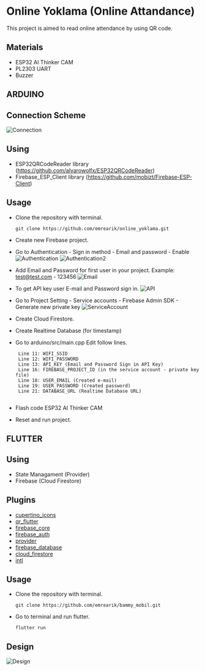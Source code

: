# Online Yoklama (Online Attandance)

This project is aimed to read online attendance by using QR code.

## Materials

- ESP32 AI Thinker CAM
- PL2303 UART
- Buzzer

## ARDUINO

## Connection Scheme
   ![Connection](https://i.imgur.com/7PuYo1r.jpeg "Connection")

## Using
- ESP32QRCodeReader library (https://github.com/alvarowolfx/ESP32QRCodeReader)
- Firebase_ESP_Client library (https://github.com/mobizt/Firebase-ESP-Client)

## Usage
 - Clone the repository with terminal.
   ```
   git clone https://github.com/emrearik/online_yoklama.git
   ```
 - Create new Firebase project.
 - Go to Authentication - Sign in method - Email and password - Enable
 ![Authentication](https://github.com/mobizt/Firebase-ESP32/raw/master/media/images/Enable_Email_Password_Provider.png "Authentication")
 ![Authentication2](https://github.com/mobizt/Firebase-ESP32/raw/master/media/images/Enable_Email_Password_Provider2.png "Authentication2")
 - Add Email and Password for first user in your project. Example: test@test.com - 123456
  ![Email](https://github.com/mobizt/Firebase-ESP32/raw/master/media/images/Enable_Email_Password_Provider3.png "Email")
 - To get API key user E-mail and Password sign in.
   ![API](https://github.com/mobizt/Firebase-ESP32/raw/master/media/images/API_Key.png "API")
 - Go to Project Setting - Service accounts - Firebase Admin SDK - Generate new private key
   ![ServiceAccount](https://github.com/mobizt/Firebase-ESP32/raw/master/media/images/Service_Account_Key.png "ServiceAccount")
 - Create Cloud Firestore.
 - Create Realtime Database (for timestamp)
 - Go to arduino/src/main.cpp
   Edit follow lines.
   
   ```
    Line 11: WIFI_SSID
    Line 12: WIFI_PASSWORD
    Line 13: API_KEY (Email and Password Sign in API Key)
    Line 16: FIREBASE_PROJECT_ID (in the service account - private key file)
    Line 18: USER_EMAIL (Created e-mail)
    Line 19: USER_PASSWORD (Created password)
    Line 21: DATABASE_URL (Realtime Database URL)
    
   ```
 - Flash code ESP32 AI Thinker CAM
 - Reset and run project.

## FLUTTER

## Using
- State Managament (Provider)
- Firebase (Cloud Firestore)

## Plugins

- [cupertino_icons](https://pub.dev/packages/cupertino_icons)
- [qr_flutter](https://pub.dev/packages/qr_flutter)
- [firebase_core](https://pub.dev/packages/firebase_core)
- [firebase_auth](https://pub.dev/packages/firebase_auth)
- [provider](https://pub.dev/packages/provider)
- [firebase_database](https://pub.dev/packages/firebase_database)
- [cloud_firestore](https://pub.dev/packages/cloud_firestore)
- [intl](https://pub.dev/packages/intl)

## Usage
 - Clone the repository with terminal.
   ```
   git clone https://github.com/emrearik/bammy_mobil.git
   ```
   
 - Go to terminal and run flutter.
   ```
   flutter run
   ```
   

## Design
![Design](https://i.imgur.com/7gWkrng.jpeg "Design")


